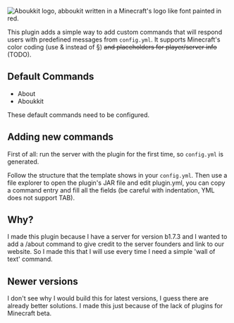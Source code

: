 ![Aboukkit logo, abboukit written in a Minecraft's logo like font painted in red.](https://cdn.modrinth.com/data/cached_images/94b1f813f8e15f82dddcffa5284c92e59cb93b27.png)

This plugin adds a simple way to add custom commands that will respond users with predefined messages from ```config.yml```. It supports Minecraft's color coding (use & instead of §) ~~and placeholders for player/server info~~ (TODO).

## Default Commands
- About
- Aboukkit

These default commands need to be configured.

## Adding new commands
First of all: run the server with the plugin for the first time, so ```config.yml``` is generated.

Follow the structure that the template shows in your ```config.yml```. Then use a file explorer to open the plugin's JAR file and edit plugin.yml, you can copy a command entry and fill all the fields (be careful with indentation, YML does not support TAB).

## Why?
I made this plugin because I have a server for version b1.7.3 and I wanted to add a /about command to give credit to the server founders and link to our website. So I made this that I will use every time I need a simple 'wall of text' command.

## Newer versions
I don't see why I would build this for latest versions, I guess there are already better solutions. I made this just because of the lack of plugins for Minecraft beta.